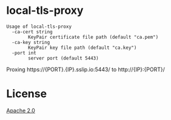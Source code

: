 # local-tls-proxy

```text
Usage of local-tls-proxy
  -ca-cert string
        KeyPair certificate file path (default "ca.pem")
  -ca-key string
        KeyPair key file path (default "ca.key")
  -port int
        server port (default 5443)
```

Proxing https://{PORT}.{IP}.sslip.io:5443/ to http://{IP}:{PORT}/

# License

[Apache 2.0](./LICENSE)
